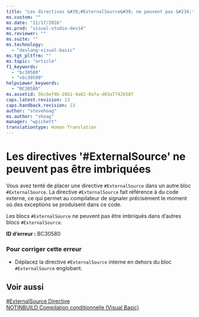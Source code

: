 ```yaml
---
title: "Les directives &#39;#ExternalSource&#39; ne peuvent pas &#234;tre imbriqu&#233;es | Microsoft Docs"
ms.custom: ""
ms.date: "11/17/2016"
ms.prod: "visual-studio-dev14"
ms.reviewer: ""
ms.suite: ""
ms.technology: 
  - "devlang-visual-basic"
ms.tgt_pltfrm: ""
ms.topic: "article"
f1_keywords: 
  - "bc30580"
  - "vbc30580"
helpviewer_keywords: 
  - "BC30580"
ms.assetid: 56c6ef4b-28b1-4a62-8afa-d83a7742b507
caps.latest.revision: 13
caps.handback.revision: 13
author: "stevehoag"
ms.author: "shoag"
manager: "wpickett"
translationtype: Human Translation
---
```

# Les directives &#39;#ExternalSource&#39; ne peuvent pas &#234;tre imbriqu&#233;es
Vous avez tenté de placer une directive `#ExternalSource` dans un autre bloc `#ExternalSource`. La directive `#ExternalSource` fait référence à du code externe, ce qui permet au compilateur de signaler précisément le moment où des exceptions se produisent dans ce code.  
  
 Les blocs `#ExternalSource` ne peuvent pas être imbriqués dans d’autres blocs `#ExternalSource`.  
  
 **ID d’erreur :** BC30580  
  
### Pour corriger cette erreur  
  
-   Déplacez la directive `#ExternalSource` interne en dehors du bloc `#ExternalSource` englobant.  
  
## Voir aussi  
 [\#ExternalSource Directive](../../visual-basic/language-reference/directives/externalsource-directive.md)   
 [NOTINBUILD Compilation conditionnelle \(Visual Basic\)](http://msdn.microsoft.com/fr-fr/ad1e35e0-935e-4a35-a2ae-738bcf2a9240)